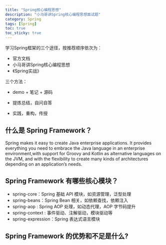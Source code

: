 ```yaml
---
title: "Spring核心编程思想"
description: "小马哥讲Spring核心编程思想面试题"
category: Spring
tags: [Spring]
toc: true
toc_sticky: true
---
```




学习Spring框架的三个途径，按推荐顺序依次为：

* 官方文档
* 小马哥讲Spring核心编程思想
* 《Spring实战》

三个方法：

* demo + 笔记 + 源码 

* 提炼总结，自问自答

* 实践，重构，传授

  

## 什么是 Spring Framework？

Spring makes it easy to create Java enterprise applications. It provides everything you need to embrace the Java language in an enterprise environment,with support for Groovy and Kotlin as alternative languages on the JVM, and with the flexibility to create many kinds of architectures depending on an application’s needs.

## Spring Framework 有哪些核心模块？

* spring-core：Spring 基础 API 模块，如资源管理，泛型处理
* spring-beans：Spring Bean 相关，如依赖查找，依赖注入
* spring-aop : Spring AOP 处理，如动态代理，AOP 字节码提升
* spring-context : 事件驱动、注解驱动，模块驱动等
* spring-expression：Spring 表达式语言模块

## Spring Framework 的优势和不足是什么?


